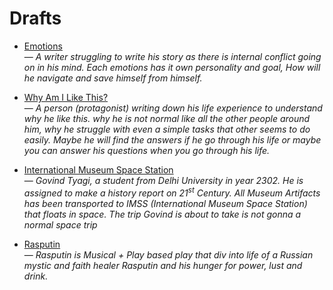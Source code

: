 # Drafts

- [Emotions](emotions/en.md)  
  — *A writer struggling to write his story as there is internal conflict going on in his mind. Each emotions has it own personality and goal, How will he navigate and save himself from himself.*

- [Why Am I Like This?](why-am-i-like-this/en.md)  
  — *A person (protagonist) writing down his life experience to understand why he like this. why he is not normal like all the other people around him, why he struggle with even a simple tasks that other seems to do easily. Maybe he will find the answers if he go through his life or maybe you can answer his questions when you go through his life.*

- [International Museum Space Station](imss/en.md)  
  — *Govind Tyagi, a student from Delhi University in year 2302. He is assigned to make a history report on 21<sup>st</sup> Century. All Museum Artifacts has been transported to IMSS (International Museum Space Station) that floats in space. The trip Govind is about to take is not gonna a normal space trip*

- [Rasputin](rasputin/en.md)  
— *Rasputin is Musical + Play based play that div into life of a Russian mystic and faith healer Rasputin and his hunger for power, lust and drink.*